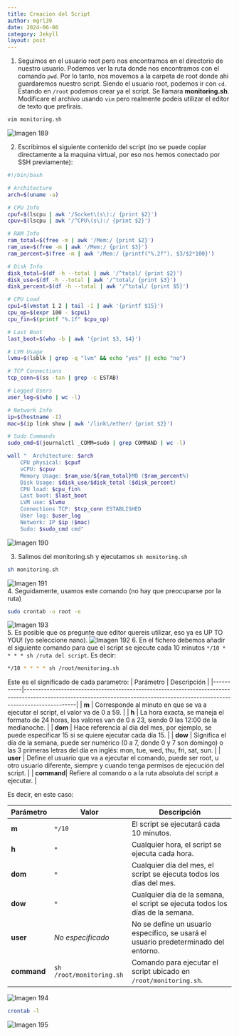 ```yaml
---
title: Creacion del Script
author: mgrl39
date: 2024-06-06
category: Jekyll
layout: post
---
```

1. Seguimos en el usuario root pero nos encontramos en el directorio de nuestro usuario. Podemos ver la ruta donde nos encontramos con el comando `pwd`. Por lo tanto, nos movemos a la carpeta de root donde ahi guardaremos nuestro script. Siendo el usuario root, podemos ir con `cd`. Estando en `/root` podemos crear ya el script. Se llamara **monitoring.sh**. Modificare el archivo usando `vim` pero realmente podeis utilizar el editor de texto que prefirais.

```bash
vim monitoring.sh
```

![Imagen 189](https://raw.githubusercontent.com/mgrl39/Born2BeRoot/main/steps/b2br_img_189.png)  


2. Escribimos el siguiente contenido del script (no se puede copiar directamente a la maquina virtual, por eso nos hemos conectado por SSH previamente):
```sh
#!/bin/bash
```
```sh
# Architecture
arch=$(uname -a)

# CPU Info
cpuf=$(lscpu | awk '/Socket\(s\):/ {print $2}')
cpuv=$(lscpu | awk '/^CPU\(s\):/ {print $2}')

# RAM Info
ram_total=$(free -m | awk '/Mem:/ {print $2}')
ram_use=$(free -m | awk '/Mem:/ {print $3}')
ram_percent=$(free -m | awk '/Mem:/ {printf("%.2f"), $3/$2*100}')

# Disk Info
disk_total=$(df -h --total | awk '/^total/ {print $2}')
disk_use=$(df -h --total | awk '/^total/ {print $3}')
disk_percent=$(df -h --total | awk '/^total/ {print $5}')

# CPU Load
cpu1=$(vmstat 1 2 | tail -1 | awk '{printf $15}')
cpu_op=$(expr 100 - $cpu1)
cpu_fin=$(printf "%.1f" $cpu_op)

# Last Boot
last_boot=$(who -b | awk '{print $3, $4}')

# LVM Usage
lvmu=$(lsblk | grep -q "lvm" && echo "yes" || echo "no")

# TCP Connections
tcp_conn=$(ss -tan | grep -c ESTAB)

# Logged Users
user_log=$(who | wc -l)

# Network Info
ip=$(hostname -I)
mac=$(ip link show | awk '/link\/ether/ {print $2}')

# Sudo Commands
sudo_cmd=$(journalctl _COMM=sudo | grep COMMAND | wc -l)

wall "	Architecture: $arch
	CPU physical: $cpuf
	vCPU: $cpuv
	Memory Usage: $ram_use/${ram_total}MB ($ram_percent%)
	Disk Usage: $disk_use/$disk_total ($disk_percent)
	CPU load: $cpu_fin%
	Last boot: $last_boot
	LVM use: $lvmu
	Connections TCP: $tcp_conn ESTABLISHED
	User log: $user_log
	Network: IP $ip ($mac)
	Sudo: $sudo_cmd cmd"
```
![Imagen 190](https://raw.githubusercontent.com/mgrl39/Born2BeRoot/main/steps/b2br_img_190.png)  

3. Salimos del monitoring.sh y ejecutamos `sh monitoring.sh`
```bash
sh monitoring.sh
```
![Imagen 191](https://raw.githubusercontent.com/mgrl39/Born2BeRoot/main/steps/b2br_img_191.png)  
4. Seguidamente, usamos este comando (no hay que preocuparse por la ruta)
```bash
sudo crontab -u root -e
```
![Imagen 193](https://raw.githubusercontent.com/mgrl39/Born2BeRoot/main/steps/b2br_img_193.png)  
5. Es posible que os pregunte que editor quereis utilizar, eso ya es UP TO YOU! (yo seleccione nano).
![Imagen 192](https://raw.githubusercontent.com/mgrl39/Born2BeRoot/main/steps/b2br_img_192.png) 
6. En el fichero debemos añadir el siguiente comando para que el script se ejecute cada 10 minutos `*/10 * * * * sh /ruta del script`.
Es decir:
```bash
*/10 * * * * sh /root/monitoring.sh
```

Este es el significado de cada parametro:
| Parámetro | Descripción                                                                                                                                                                  |
|-----------|------------------------------------------------------------------------------------------------------------------------------------------------------------------------------|
| **m**     | Corresponde al minuto en que se va a ejecutar el script, el valor va de 0 a 59.                                                                                               |
| **h**     | La hora exacta, se maneja el formato de 24 horas, los valores van de 0 a 23, siendo 0 las 12:00 de la medianoche.                                                             |
| **dom**   | Hace referencia al día del mes, por ejemplo, se puede especificar 15 si se quiere ejecutar cada día 15.                                                                       |
| **dow**   | Significa el día de la semana, puede ser numérico (0 a 7, donde 0 y 7 son domingo) o las 3 primeras letras del día en inglés: mon, tue, wed, thu, fri, sat, sun.               |
| **user**  | Define el usuario que va a ejecutar el comando, puede ser root, u otro usuario diferente, siempre y cuando tenga permisos de ejecución del script.                            |
| **command**| Refiere al comando o a la ruta absoluta del script a ejecutar.                                                                                                              |

Es decir, en este caso:

| Parámetro  | Valor                | Descripción                                                                |
|------------|----------------------|----------------------------------------------------------------------------|
| **m**      | `*/10`               | El script se ejecutará cada 10 minutos.                                    |
| **h**      | `*`                  | Cualquier hora, el script se ejecuta cada hora.                            |
| **dom**    | `*`                  | Cualquier día del mes, el script se ejecuta todos los días del mes.        |
| **dow**    | `*`                  | Cualquier día de la semana, el script se ejecuta todos los días de la semana.|
| **user**   | *No especificado*    | No se define un usuario específico, se usará el usuario predeterminado del entorno. |
| **command**| `sh /root/monitoring.sh` | Comando para ejecutar el script ubicado en `/root/monitoring.sh`.         |
![Imagen 194](https://raw.githubusercontent.com/mgrl39/Born2BeRoot/main/steps/b2br_img_194.png)  

```bash
crontab -l
```
![Imagen 195](https://raw.githubusercontent.com/mgrl39/Born2BeRoot/main/steps/b2br_img_195.png)  
